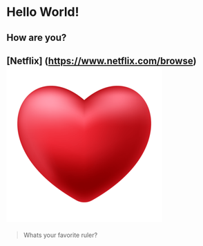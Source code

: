 # Hello World!
## How are you?
[Netflix] (https://www.netflix.com/browse)
![Image](heart.png)
---
> Whats your favorite ruler?
